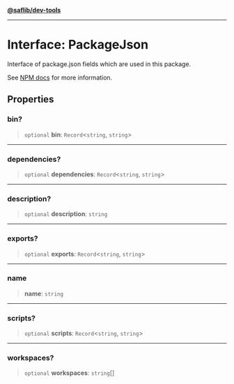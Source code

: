 [**@saflib/dev-tools**](../index.md)

---

# Interface: PackageJson

Interface of package.json fields which are used in this package.

See [NPM docs](https://docs.npmjs.com/cli/v10/configuring-npm/package-json)
for more information.

## Properties

### bin?

> `optional` **bin**: `Record`\<`string`, `string`\>

---

### dependencies?

> `optional` **dependencies**: `Record`\<`string`, `string`\>

---

### description?

> `optional` **description**: `string`

---

### exports?

> `optional` **exports**: `Record`\<`string`, `string`\>

---

### name

> **name**: `string`

---

### scripts?

> `optional` **scripts**: `Record`\<`string`, `string`\>

---

### workspaces?

> `optional` **workspaces**: `string`[]
